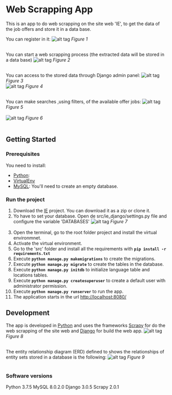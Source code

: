 # Web Scrapping App

This is an app to do web scrapping on the site web 'IE', to get the data of the job offers and store it in a data base.

You can register in it:
![alt tag](https://github.com/Echeverrias/IE/blob/base/screenshots/signup.png)<!-- .element height="50%" width="50%" -->
       *Figure 1*  <br /><br />

You can start a web scrapping process (the extracted data will be stored in a data base)
![alt tag](https://github.com/Echeverrias/IE/blob/base/screenshots/run_crawler.png)
       *Figure 2*  <br /><br />

You can access to the stored data through Django admin panel:
![alt tag](https://github.com/Echeverrias/IE/blob/base/screenshots/admin_panel1.png)
       *Figure 3*  <br />
![alt tag](https://github.com/Echeverrias/IE/blob/base/screenshots/panel_admin2.png)
       *Figure 4*  <br /><br />

You can make searches ,using filters, of the available offer jobs:
![alt tag](https://github.com/Echeverrias/IE/blob/base/screenshots/offers_list.png)
       *Figure 5*  <br /><br />
![alt tag](https://github.com/Echeverrias/IE/blob/base/screenshots/offers_detail.png)
       *Figure 6*  <br /><br />

## Getting Started
### Prerequisites
You need to install:

- [Python](https://www.python.org/downloads/):
- [VirtualEnv](https://virtualenv.pypa.io/en/latest/index.html)
- [MySQL](http://maven.apache.org/install.html): You'll need to create an empty database.

### Run the project
1. Download the [IE](xxx) project. You can download it as a zip or clone it.
2. Yo have to set your database. Open de src/ie_django/settings.py file and configure the variable 'DATABASES'
![alt tag](https://github.com/Echeverrias/IE/blob/base/screenshots/db_settings.png)
       *Figure 7*  <br /><br />
3. Open the terminal, go to the root folder project and install the virtual environmnet.
4. Activate the virtual environment.
5. Go to the 'src' folder and install all the requirements with **`pip install -r requirements.txt`**
6. Execute **`python manage.py makemigrations`** to create the migrations.
7. Execute **`python manage.py migrate`** to create the tables in the database.
8. Execute **`python manage.py initdb`** to initialize language table and locations tables.
9. Execute **`python manage.py createsuperuser`** to create a default user with administrator permission.
10. Execute **`python manage.py runserver`** to run the app.
11. The application starts in the url [http://localhost:8080/](http://localhost:8080/)


## Development
The app is developed in [Python](https://www.python.org) and uses the frameworks [Scrapy](https://scrapy.org/) for do the web scrapping of the site web and [Django](https://www.djangoproject.com/) for build the web app.
![alt tag](https://github.com/Echeverrias/IE/blob/base/screenshots/sytem_arquitecture.png)
       *Figure 8*  <br /><br />

The entity relationship diagram (ERD) defined to shows the relationships of entity sets stored in a database is the following:
![alt tag](https://github.com/Echeverrias/IE/blob/base/screenshots/ER%20diagram.png)
       *Figure 9*  <br /><br />

### Software versions
Python 3.7.5
MySQL 8.0.2.0
Django 3.0.5
Scrapy 2.0.1
